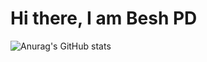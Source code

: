 # Hi there, I am Besh PD
![Anurag's GitHub stats](https://github-readme-stats.vercel.app/api?username=beshprakash11&count_private=true)


